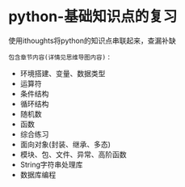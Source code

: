 # python-基础知识点的复习
使用ithoughts将python的知识点串联起来，查漏补缺

    包含章节内容(详情见思维导图内容)：

- 环境搭建、变量、数据类型
- 运算符
- 条件结构
- 循环结构
- 随机数
- 函数
- 综合练习
- 面向对象(封装、继承、多态)
- 模块、包、文件、异常、高阶函数
- String字符串处理库
- 数据库编程
